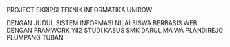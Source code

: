 PROJECT SKRIPSI TEKNIK INFORMATIKA UNIROW

DENGAN JUDUL SISTEM INFORMASI NILAI SISWA BERBASIS WEB DENGAN FRAMWORK YII2  STUDI KASUS SMK DARUL MA'WA PLANDIREJO PLUMPANG TUBAN
